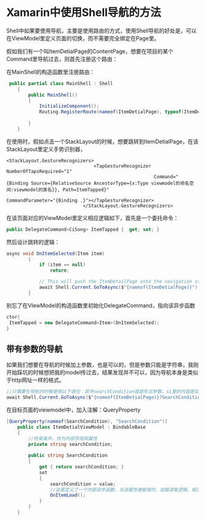 # Xamarin中使用Shell导航的方法

Shell中如果要使用导航，主要是使用路由的方式，使用Shell导航的好处是，可以在ViewModel里定义页面的切换，而不需要完全绑定在Page里。

假如我们有一个叫ItemDetialPage的ContentPage，想要在项目的某个Command里导航过去，则首先注册这个路由：

在MainShell的构造函数里注册路由：

```c#
 public partial class MainShell : Shell
    {
        public MainShell()
        {
            InitializeComponent();
            Routing.RegisterRoute(nameof(ItemDetialPage), typeof(ItemDetialPage));
          
        }
    }
```

在使用时，假如点击一个StackLayout的时候，想要跳转到ItemDetialPage，在该StackLayout里定义手势识别器，

```xaml
<StackLayout.GestureRecognizers>
                                <TapGestureRecognizer NumberOfTapsRequired="1"
                                                      Command="{Binding Source={RelativeSource AncestorType={x:Type viewmodel的命名空间:viewmodel的类名}}, Path=ItemTapped}"
                                                      CommandParameter="{Binding .}"></TapGestureRecognizer>
                            </StackLayout.GestureRecognizers>
```

在该页面对应的ViewModel里定义相应逻辑如下，首先是一个委托命令：

```c#
public DelegateCommand<CiSong> ItemTapped {  get; set; }
```

然后设计跳转的逻辑：

```c#
async void OnItemSelected(Item item)
        {
            if (item == null)
                return;

            // This will push the ItemDetailPage onto the navigation stack
            await Shell.Current.GoToAsync($"{nameof(ItemDetialPage)}");
        }
```

别忘了在VIewModel的构造函数里初始化DelegateCommand，指向该异步函数

```c#
ctor{
 ItemTapped = new DelegateCommand<Item>(OnItemSelected);
}
```

## 带有参数的导航

如果我们想要在导航的时候加上参数，也是可以的，但是参数只能是字符串，我刚开始踩坑的时候想把我的model传过去，结果发现并不可以，因为导航本身是类似于http网址一样的格式。

```c#
//只需要在导航的时候使用以下语句：其中searchCondition就是形式参数，s1里的内容是实际参数
await Shell.Current.GoToAsync($"{nameof(ItemDetialPage)}?SearchCondition={s1}");
```

在目标页面的viewmodel中，加入注解：QueryProperty

```c#
[QueryProperty(nameof(SearchCondition), "SearchCondition")]
    public class ItemDetialViewModel : BindableBase
    {
        //检索条件，作为内部字段和属性
        private string searchCondition;
        
        public string SearchCondition
        {
            get { return searchCondition; }
            set
            {
                searchCondition = value;
                //这里定义了一个内部异步函数，当该属性被赋值时，加载读取逻辑，相当于构造函数的替代
                OnItemLoad();
            }
        }
    }
```

